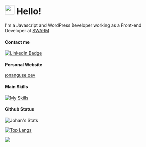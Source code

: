<h1><img src="https://emojis.slackmojis.com/emojis/images/1588262851/8816/meow_bread_appear.gif?1588262851" width="30"/> Hello! </h1>
<p>I'm a Javascript and WordPress Developer working as a Front-end Developer at <a href="https://www.swarmnyc.com/">SWARM</a></p>

<h4>Contact me</h4>
<p><a href="https://www.linkedin.com/in/johanguse/"><img src="https://img.shields.io/badge/-@johanguse-0077B5?style=flat-square&amp;labelColor=0077B5&amp;logo=LinkedIn&amp;link=https://www.linkedin.com/in/johanguse/" alt="LinkedIn Badge"></a></p>

<h4>Personal Website</h4>
<a href="http://johanguse.dev/">johanguse.dev</a>

<h4>Main Skills</h4>

[![My Skills](https://skillicons.dev/icons?i=js,html,css,git,bootstrap,sass,styledcomponents,tailwind,ts,react,nextjs,nodejs,wordpress,graphql,ps,figma,svg,md,vscode,flutter,swift,jquery,mysql,postgres,mongodb,firebase,aws,supabase,php,nginx,docker,cloudflare&perline=8)](https://skillicons.dev)



<h4>Github Status</h4>
<img src="https://github-readme-stats.vercel.app/api?username=johanguse&show_icons=true&include_all_commits=true&theme=dark" alt="Johan's Stats" />

[![Top Langs](https://github-readme-stats.vercel.app/api/top-langs/?username=johanguse&langs_count=10&layout=compact&theme=dark)](https://github.com/Olanetsoft)

![](http://estruyf-github.azurewebsites.net/api/VisitorHit?user=johanguse&repo=johanguse&countColorcountColor)


